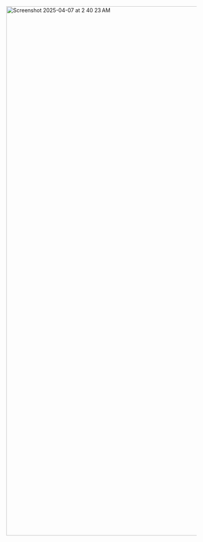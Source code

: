 <img width="1397" alt="Screenshot 2025-04-07 at 2 40 23 AM" src="https://github.com/user-attachments/assets/258d8381-735e-4475-bc3b-0b180053fafd" />

